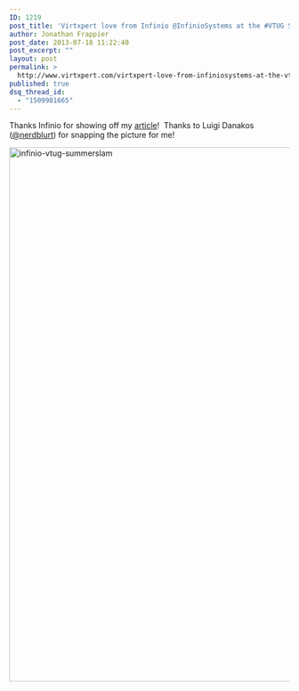 ```yaml
---
ID: 1219
post_title: 'Virtxpert love from Infinio @InfinioSystems at the #VTUG Summer Slam!'
author: Jonathan Frappier
post_date: 2013-07-18 11:22:40
post_excerpt: ""
layout: post
permalink: >
  http://www.virtxpert.com/virtxpert-love-from-infiniosystems-at-the-vtug-summer-slam/
published: true
dsq_thread_id:
  - "1509981665"
---
```

Thanks Infinio for showing off my <a href="http://www.virtxpert.com/infinio-improving-nas-datastore-performance-in-a-few-clicks/">article</a>!  Thanks to Luigi Danakos (<a href="http://twitter.com/nerdblurt" target="_blank">@nerdblurt</a>) for snapping the picture for me!

<a href="http://www.virtxpert.com/wp-content/uploads/2013/07/infinio-vtug-summerslam.jpg"><img class="aligncenter size-full wp-image-1220" alt="infinio-vtug-summerslam" src="http://www.virtxpert.com/wp-content/uploads/2013/07/infinio-vtug-summerslam.jpg" width="540" height="960" /></a>